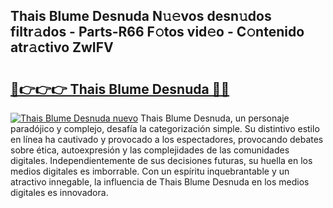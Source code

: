 ## Thais Blume Desnuda N𝚞𝚎vos desn𝚞dos filtr𝚊dos - Parts-R66 F𝚘tos vid𝚎o - C𝚘ntenido atr𝚊ctivo ZwIFV

# <h2><a href="http://mb8b32.tromn.icu/?c=Thais+Blume+Desnuda">🔗👉👉👉 Thais Blume Desnuda 🔗🔗</a></h2>

[![Thais Blume Desnuda nuevo](https://i.imgur.com/pEAQMta.gif)](http://mb8b32.tromn.icu/?c=Thais+Blume+Desnuda)
Thais Blume Desnuda, un personaje paradójico y complejo, desafía la categorización simple. Su distintivo estilo en línea ha cautivado y provocado a los espectadores, provocando debates sobre ética, autoexpresión y las complejidades de las comunidades digitales. Independientemente de sus decisiones futuras, su huella en los medios digitales es imborrable. Con un espíritu inquebrantable y un atractivo innegable, la influencia de Thais Blume Desnuda en los medios digitales es innovadora.
